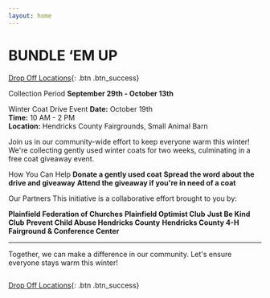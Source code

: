 ```yaml
---
layout: home
---
```

# BUNDLE ‘EM UP
[Drop Off Locations](https://bwaite43.github.io/bundleemup.com//dropoff-locations/){: .btn .btn_success}

Collection Period
**September 29th - October 13th**

Winter Coat Drive Event
**Date:** October 19th  
**Time:** 10 AM - 2 PM  
**Location:** Hendricks County Fairgrounds, Small Animal Barn

Join us in our community-wide effort to keep everyone warm this winter! We're collecting gently used winter coats for two weeks, culminating in a free coat giveaway event.

How You Can Help
**Donate a gently used coat**
**Spread the word about the drive and giveaway**
**Attend the giveaway if you're in need of a coat**

Our Partners
This initiative is a collaborative effort brought to you by:

**Plainfield Federation of Churches**
**Plainfield Optimist Club**
**Just Be Kind Club**
**Prevent Child Abuse Hendricks County**
**Hendricks County 4-H Fairground & Conference Center**

---

Together, we can make a difference in our community. Let's ensure everyone stays warm this winter!

<img src="{{ site.url }}/images/beu.png" alt="">

[Drop Off Locations](https://bwaite43.github.io/bundleemup.com//dropoff-locations/){: .btn .btn_success}
